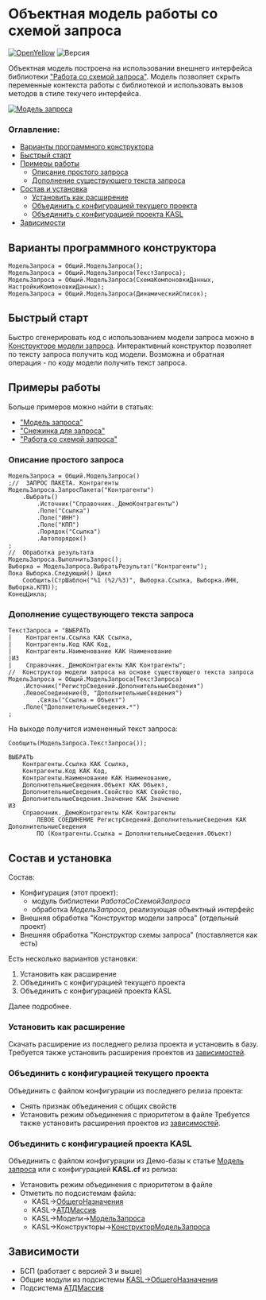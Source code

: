 # Объектная модель работы со схемой запроса

[![OpenYellow](https://img.shields.io/endpoint?url=https://openyellow.neocities.org/badges/2/340940374.json)](https://openyellow.notion.site/openyellow/24727888daa641af95514b46bee4d6f2?p=d6c0fe70d0b541b3ad83127c3d1c402f&amp;pm=s) ![Версия](https://img.shields.io/badge/Версия_1С-8.3.24-yellow)

Объектная модель построена на использовании внешнего интерфейса библиотеки ["Работа со схемой запроса"](https://infostart.ru/1c/articles/811832/). Модель позволяет скрыть переменные контекста работы с библиотекой и использовать вызов методов в стиле текучего интерфейса.

[![Модель запроса](https://infostart.ru/bitrix/templates/sandbox_empty/assets/tpl/abo/img/logo.svg)](https://infostart.ru/public/1390402/)
### Оглавление:
- [Варианты программного конструктора](#варианты-программного-конструктора)
- [Быстрый старт](#быстрый-старт)
- [Примеры работы](#примеры-работы)
	- [Описание простого запроса](#описание-простого-запроса)
	- [Дополнение существующего текста запроса](#дополнение-существующего-текста-запроса)
- [Состав и установка](#состав-и-установка)
	- [Установить как расширение](#установить-как-расширение)
	- [Объединить с конфигурацией текущего проекта](#объединить-с-конфигурацией-текущего-проекта)
	- [Объединить с конфигурацией проекта KASL](#объединить-с-конфигурацией-проекта-kasl)
- [Зависимости](#зависимости)
## Варианты программного конструктора

```bsl
МодельЗапроса = Общий.МодельЗапроса();
МодельЗапроса = Общий.МодельЗапроса(ТекстЗапроса);
МодельЗапроса = Общий.МодельЗапроса(СхемаКомпоновкиДанных, НастройкиКомпоновкиДанных);
МодельЗапроса = Общий.МодельЗапроса(ДинамическийСписок);
```
## Быстрый старт

Быстро сгенерировать код с использованием модели запроса можно в [Конструкторе модели запроса](https://infostart.ru/1c/articles/811832/#_Toc512118900). Интерактивный конструктор позволяет по тексту запроса получить код модели. Возможна и обратная операция - по коду модели получить текст запроса.
## Примеры работы

Больше примеров можно найти в статьях:
- ["Модель запроса"](https://infostart.ru/1c/articles/1390402/)
- ["Снежинка для запроса"](https://infostart.ru/1c/articles/1456173/)
- ["Работа со схемой запроса"](https://infostart.ru/1c/articles/811832/)
### Описание простого запроса
```bsl
МодельЗапроса = Общий.МодельЗапроса()
;//  ЗАПРОС ПАКЕТА. Контрагенты
МодельЗапроса.ЗапросПакета("Контрагенты")
    .Выбрать()
        .Источник("Справочник._ДемоКонтрагенты")
        .Поле("Ссылка")
        .Поле("ИНН")
        .Поле("КПП")
        .Порядок("Ссылка")
        .Автопорядок()
;
//  Обработка результата
МодельЗапроса.ВыполнитьЗапрос();
Выборка = МодельЗапроса.ВыбратьРезультат("Контрагенты");
Пока Выборка.Следующий() Цикл
    Сообщить(СтрШаблон("%1 (%2/%3)", Выборка.Ссылка, Выборка.ИНН, Выборка.КПП));
КонецЦикла;
```
### Дополнение существующего текста запроса

```bsl
ТекстЗапроса = "ВЫБРАТЬ
|    Контрагенты.Ссылка КАК Ссылка,
|    Контрагенты.Код КАК Код,
|    Контрагенты.Наименование КАК Наименование
|ИЗ
|    Справочник._ДемоКонтрагенты КАК Контрагенты";
//  Конструктор модели запроса на основе существующего текста запроса
МодельЗапроса = Общий.МодельЗапроса(ТекстЗапроса)
    .Источник("РегистрСведений.ДополнительныеСведения")
    .ЛевоеСоединение(0, "ДополнительныеСведения")
        .Связь("Ссылка = Объект")
    .Поле("ДополнительныеСведения.*")
;
```
На выходе получится измененный текст запроса:
```bsl
Сообщить(МодельЗапроса.ТекстЗапроса());
```

```bsl
ВЫБРАТЬ
    Контрагенты.Ссылка КАК Ссылка,
    Контрагенты.Код КАК Код,
    Контрагенты.Наименование КАК Наименование,
    ДополнительныеСведения.Объект КАК Объект,
    ДополнительныеСведения.Свойство КАК Свойство,
    ДополнительныеСведения.Значение КАК Значение
ИЗ
    Справочник._ДемоКонтрагенты КАК Контрагенты
        ЛЕВОЕ СОЕДИНЕНИЕ РегистрСведений.ДополнительныеСведения КАК ДополнительныеСведения
        ПО (Контрагенты.Ссылка = ДополнительныеСведения.Объект)
```

## Состав и установка

Состав:
- Конфигурация (этот проект):
	- модуль библиотеки *РаботаСоСхемойЗапроса*
	- обработка *МодельЗапроса*, реализующая объектный интерфейс
- Внешняя обработка "Конструктор модели запроса" (отдельный проект)
- Внешняя обработка "Конструктор схемы запроса" (поставляется как есть)

Есть несколько вариантов установки:
1. Установить как расширение
2. Объединить с конфигурацией текущего проекта
3. Объединить с конфигурацией проекта KASL

Далее подробнее.
### Установить как расширение

Скачать расширение из последнего релиза проекта и установить в базу.
Требуется также установить расширения проектов из [зависимостей](#зависимости).
### Объединить с конфигурацией текущего проекта

Объединить с файлом конфигурации из последнего релиза проекта:
- Снять признак объединения с общих свойств
- Установить режим объединения с приоритетом в файле
Требуется также установить расширения проектов из [зависимостей](#зависимости).
### Объединить с конфигурацией проекта KASL

Объединить с файлом конфигурации из Демо-базы к статье [Модель запроса](https://infostart.ru/1c/articles/1390402/) или с конфигурацией **KASL.cf** из релиза:
- Установить режим объединения с приоритетом в файле
- Отметить по подсистемам файла:
	- KASL->[ОбщегоНазначения](https://github.com/KalyakinAG/common)
	- KASL->[АТДМассив](https://github.com/KalyakinAG/adt-array)
	- KASL->Модели->[МодельЗапроса](https://github.com/KalyakinAG/query-model)
	- KASL->Конструкторы->[КонструкторМодельЗапроса](https://github.com/KalyakinAG/query-model-constructor)
## Зависимости

- БСП (работает с версией 3 и выше)
- Общие модули из подсистемы [KASL->ОбщегоНазначения](https://github.com/KalyakinAG/common)
- Подсистема [АТДМассив](https://github.com/KalyakinAG/adt-array)
